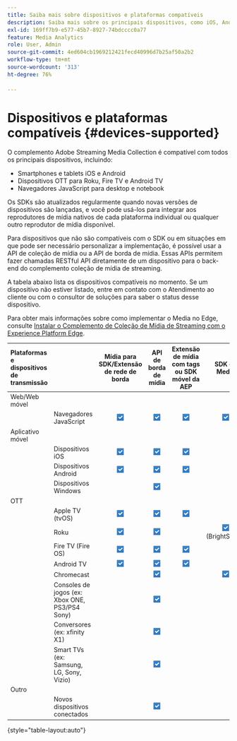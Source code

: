 ```yaml
---
title: Saiba mais sobre dispositivos e plataformas compatíveis
description: Saiba mais sobre os principais dispositivos, como iOS, Android, dispositivos OTT e navegadores JavaScript compatíveis com o complemento Coleção de mídia de streaming.
exl-id: 169ff7b9-e577-45b7-8927-74bdcccc0a77
feature: Media Analytics
role: User, Admin
source-git-commit: 4ed604cb1969212421fecd40996d7b25af50a2b2
workflow-type: tm+mt
source-wordcount: '313'
ht-degree: 76%

---
```


# Dispositivos e plataformas compatíveis {#devices-supported}

O complemento Adobe Streaming Media Collection é compatível com todos os principais dispositivos, incluindo:

* Smartphones e tablets iOS e Android
* Dispositivos OTT para Roku, Fire TV e Android TV
* Navegadores JavaScript para desktop e notebook

Os SDKs são atualizados regularmente quando novas versões de dispositivos são lançadas, e você pode usá-los para integrar aos reprodutores de mídia nativos de cada plataforma individual ou qualquer outro reprodutor de mídia disponível.

Para dispositivos que não são compatíveis com o SDK ou em situações em que pode ser necessário personalizar a implementação, é possível usar a API de coleção de mídia ou a API de borda de mídia. Essas APIs permitem fazer chamadas RESTful API diretamente de um dispositivo para o back-end do complemento coleção de mídia de streaming.

A tabela abaixo lista os dispositivos compatíveis no momento. Se um dispositivo não estiver listado, entre em contato com o Atendimento ao cliente ou com o consultor de soluções para saber o status desse dispositivo.

Para obter mais informações sobre como implementar o Media no Edge, consulte [Instalar o Complemento de Coleção de Mídia de Streaming com o Experience Platform Edge](/help/implementation/edge/implementation-edge.md).

| Plataformas e dispositivos de transmissão | | Mídia para SDK/Extensão de rede de borda | API de borda de mídia | Extensão de mídia com tags ou SDK móvel da AEP | SDK do Media | API da coleção de mídia |
|:---|:---|:---:|:---:|:---:|:---:|:---:|
| Web/Web móvel | | | | | |
| | Navegadores JavaScript | ![Compatível](/help/assets/icon-blue-check.png) | ![Compatível](/help/assets/icon-blue-check.png) | ![Compatível](/help/assets/icon-blue-check.png) | ![Compatível](/help/assets/icon-blue-check.png) | ![Compatível](/help/assets/icon-blue-check.png) |
| Aplicativo móvel | | | | | |
| | Dispositivos iOS | ![Compatível](/help/assets/icon-blue-check.png) | ![Compatível](/help/assets/icon-blue-check.png) | ![Compatível](/help/assets/icon-blue-check.png) | | ![Compatível](/help/assets/icon-blue-check.png) | |
| | Dispositivos Android | ![Compatível](/help/assets/icon-blue-check.png) | ![Compatível](/help/assets/icon-blue-check.png) | ![Compatível](/help/assets/icon-blue-check.png) | | ![Compatível](/help/assets/icon-blue-check.png) |
| | Dispositivos Windows | | ![Compatível](/help/assets/icon-blue-check.png) | | | ![Compatível](/help/assets/icon-blue-check.png) |
| OTT | | | | | | |
| | Apple TV (tvOS) | ![Compatível](/help/assets/icon-blue-check.png) | ![Compatível](/help/assets/icon-blue-check.png) | ![Compatível](/help/assets/icon-blue-check.png) | | ![Compatível](/help/assets/icon-blue-check.png) |
| | Roku | ![Compatível](/help/assets/icon-blue-check.png) | ![Compatível](/help/assets/icon-blue-check.png) | | ![Compatível](/help/assets/icon-blue-check.png)<br> (BrightScript) | ![Compatível](/help/assets/icon-blue-check.png)<br> (nativo) |
| | Fire TV (Fire OS) | ![Compatível](/help/assets/icon-blue-check.png) | ![Compatível](/help/assets/icon-blue-check.png) | ![Compatível](/help/assets/icon-blue-check.png) | | ![Compatível](/help/assets/icon-blue-check.png) |
| | Android TV | ![Compatível](/help/assets/icon-blue-check.png) | ![Compatível](/help/assets/icon-blue-check.png) | ![Compatível](/help/assets/icon-blue-check.png) | | ![Compatível](/help/assets/icon-blue-check.png) |
| | Chromecast | | ![Compatível](/help/assets/icon-blue-check.png) | | ![Compatível](/help/assets/icon-blue-check.png) | ![Compatível](/help/assets/icon-blue-check.png) |
| | Consoles de jogos (ex: Xbox ONE, PS3/PS4 Sony) | | ![Compatível](/help/assets/icon-blue-check.png) | | | ![Compatível](/help/assets/icon-blue-check.png) |
| | Conversores (ex: xfinity X1) | | ![Compatível](/help/assets/icon-blue-check.png) | | | ![Compatível](/help/assets/icon-blue-check.png) |
| | Smart TVs (ex: Samsung, LG, Sony, Vizio) | | ![Compatível](/help/assets/icon-blue-check.png) | | | ![Compatível](/help/assets/icon-blue-check.png) |
| Outro | | | | | | |
| | Novos dispositivos conectados | | ![Compatível](/help/assets/icon-blue-check.png) | | | ![Compatível](/help/assets/icon-blue-check.png) |

{style="table-layout:auto"}
